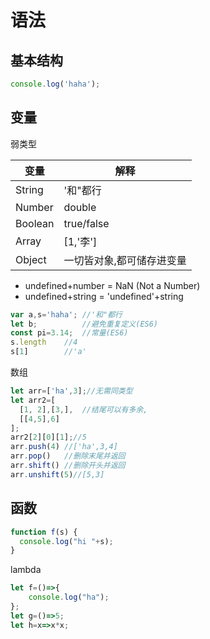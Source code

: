 # 语法

## 基本结构

```javascript
console.log('haha');
```

## 变量

弱类型

|变量|解释|
|-|-|
|String|'和"都行|
|Number|double|
|Boolean|true/false|
|Array|[1,'李']|
|Object|一切皆对象,都可储存进变量|

- undefined+number = NaN (Not a Number)
- undefined+string = 'undefined'+string

```javascript
var a,s='haha';	//'和"都行
let b;			//避免重复定义(ES6)
const pi=3.14;	//常量(ES6)
s.length	//4
s[1]		//'a'
```

数组

```javascript
let arr=['ha',3];//无需同类型
let arr2=[
  [1, 2],[3,],	//结尾可以有多余,
  [[4,5],6]
];
arr2[2][0][1];//5
arr.push(4)	//['ha',3,4]
arr.pop()	//删除末尾并返回
arr.shift()	//删除开头并返回
arr.unshift(5)//[5,3]
```

## 函数

```javascript
function f(s) {
  console.log("hi "+s);
}
```

lambda

```javascript
let f=()=>{
	console.log("ha");
};
let g=()=>5;
let h=x=>x*x;
```
